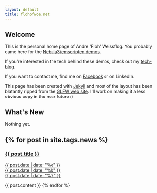```yaml
---
layout: default
title: flohofwoe.net
---
```


## Welcome

This is the personal home page of Andre 'Floh' Weissflog. You probably
came here for the <a href="demos.html" target="_blank">Nebula3/emscripten demos</a>.

If you're interested in the tech behind these demos, check out my 
<a href="http://flohofwoe.blogspot.com" target="_blank">tech-blog</a>.

If you want to contact me, find me on 
<a href="http://www.facebook.com/andre.weissflog.3" target="_blank">Facebook</a> or on LinkedIn.

This page has been created with <a href="http://jekyllrb.com/" target="_blank">Jekyll</a>
and most of the layout has been blatantly ripped from the 
<a href="http://www.glfw.org/" target="_blank">GLFW web site</a>. I'll work on making
it a less obvious copy in the near future :)

## What's New

Nothing yet.

{% for post in site.tags.news %}
---
<a href="{{ post.url }}">
<h3>{{ post.title }}</h3> 
<span class="date">
<div class="dateday">{{ post.date | date: "%e" }}</div>
<div>{{ post.date | date: "%b" }}</div>
<div class="dateyear">{{ post.date | date: "%Y" }}</div>
</span>
</a>

{{ post.content }}
{% endfor %}
